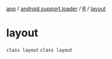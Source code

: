 [app](../../../index.md) / [android.support.loader](../../index.md) / [R](../index.md) / [layout](./index.md)

# layout

`class layout`
`class layout`